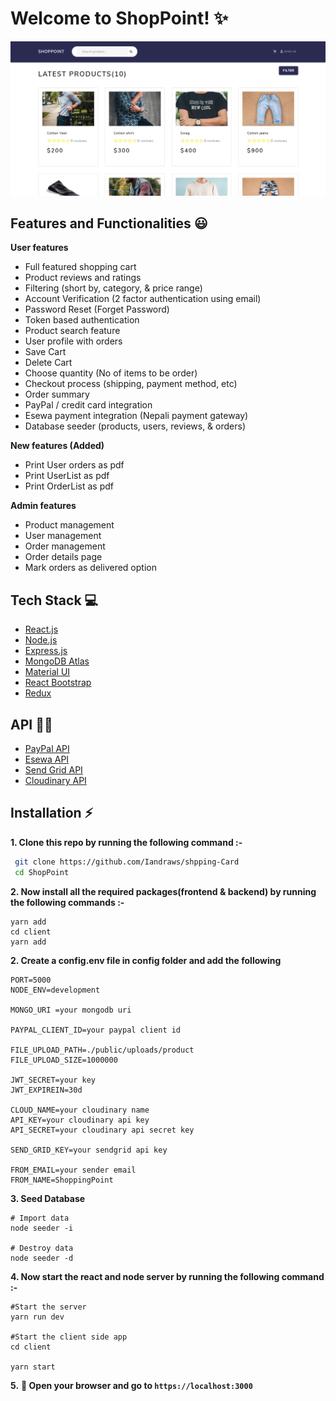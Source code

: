 # Welcome to ShopPoint! ✨



![screenshot](image/home.PNG)

## Features and Functionalities 😃

**User features**

- Full featured shopping cart
- Product reviews and ratings
- Filtering (short by, category, & price range)
- Account Verification (2 factor authentication using email)
- Password Reset (Forget Password)
- Token based authentication
- Product search feature
- User profile with orders
- Save Cart
- Delete Cart
- Choose quantity (No of items to be order)
- Checkout process (shipping, payment method, etc)
- Order summary
- PayPal / credit card integration
- Esewa payment integration (Nepali payment gateway)
- Database seeder (products, users, reviews, & orders)

**New features (Added)**

- Print User orders as pdf
- Print UserList as pdf
- Print OrderList as pdf

**Admin features**

- Product management
- User management
- Order management
- Order details page
- Mark orders as delivered option

## Tech Stack 💻

- [React.js](https://reactjs.org/)
- [Node.js](https://nodejs.org/en/)
- [Express.js](https://expressjs.com/)
- [MongoDB Atlas](https://www.mongodb.com/cloud/atlas)
- [Material UI](https://material-ui.com/)
- [React Bootstrap](https://react-bootstrap.github.io/)
- [Redux](https://redux.js.org/)

## API :man_technologist:

- [PayPal API](https://developer.paypal.com/)
- [Esewa API](https://developer.esewa.com.np)
- [Send Grid API](https://sendgrid.com/)
- [Cloudinary API](https://cloudinary.com/)

## Installation :zap:

**1. Clone this repo by running the following command :-**

```bash
 git clone https://github.com/Iandraws/shpping-Card
 cd ShopPoint
```

**2. Now install all the required packages(frontend & backend) by running the following commands :-**

```
yarn add
cd client
yarn add
```

**2. Create a config.env file in config folder and add the following**

```
PORT=5000
NODE_ENV=development

MONGO_URI =your mongodb uri

PAYPAL_CLIENT_ID=your paypal client id

FILE_UPLOAD_PATH=./public/uploads/product
FILE_UPLOAD_SIZE=1000000

JWT_SECRET=your key
JWT_EXPIREIN=30d

CLOUD_NAME=your cloudinary name
API_KEY=your cloudinary api key
API_SECRET=your cloudinary api secret key

SEND_GRID_KEY=your sendgrid api key

FROM_EMAIL=your sender email
FROM_NAME=ShoppingPoint

```

**3. Seed Database**

```
# Import data
node seeder -i

# Destroy data
node seeder -d
```

**4. Now start the react and node server by running the following command :-**

```
#Start the server
yarn run dev

#Start the client side app
cd client

yarn start
```

**5.** **🎉 Open your browser and go to `https://localhost:3000`**

